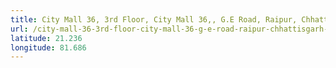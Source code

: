 ```yaml
---
title: City Mall 36, 3rd Floor, City Mall 36,, G.E Road, Raipur, Chhattisgarh 492001
url: /city-mall-36-3rd-floor-city-mall-36-g-e-road-raipur-chhattisgarh-492001/
latitude: 21.236
longitude: 81.686
---
```

